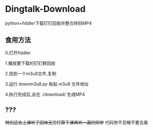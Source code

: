 # Dingtalk-Download
python+fiddler下载钉钉回放并整合转码MP4

## 食用方法

0.打开fiddler

1.播放要下载的钉钉群回放

2.找到一个m3u8文件,复制

3.运行 downm3u8.py 粘贴 m3u8 文件地址

4.执行完成后,会在 ./download/ 生成MP4

## ???

~~特别适合上课听了回味无穷打算下课再听一遍的同学~~
代码惨不忍睹不要去看